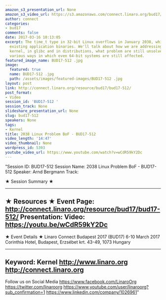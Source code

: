 ```yaml
---
amazon_s3_presentation_url: None
amazon_s3_video_url: https://s3.amazonaws.com/connect.linaro.org/bud17/Videos/Friday/BUD17-512%202038%20Linux%20Problem%20BoF.mp4
author: connect
categories:
- bud17
comments: false
date: 2017-03-16 10:13:05
excerpt: The time_t type in 32-bit Linux overflows in January 2038, which breaks all
  existing application binaries. We'll talk about how we are addressing this in the
  kernel, in glibc and in distributions, what problem are still unsolved, and the
  various ways in which even 64-bit systems are still affected.
featured_image_name: BUD17-512 .jpg
image:
  featured: true
  name: BUD17-512 .jpg
  path: /assets/images/featured-images/BUD17-512 .jpg
layout: post
link: http://connect.linaro.org/resource/bud17/bud17-512/
post_format:
- Video
session_id: 'BUD17-512 '
session_track: None
slideshare_presentation_url: None
slug: bud17-512
speakers: None
tags:
- Kernel
title: 2038 Linux Problem BoF - BUD17-512
video_length: '14:47'
video_thumbnail: None
wordpress_id: 5393
youtube_video_url: https://www.youtube.com/watch?v=wCdR59kY2Dc
---
```


"Session ID: BUD17-512
Session Name: 2038 Linux Problem BoF - BUD17-512
Speaker: Arnd Bergmann
Track: 


★ Session Summary ★

---------------------------------------------------
★ Resources ★
Event Page: http://connect.linaro.org/resource/bud17/bud17-512/
Presentation: 
Video: https://youtu.be/wCdR59kY2Dc
 ---------------------------------------------------

★ Event Details ★
Linaro Connect Budapest 2017 (BUD17)
6-10 March 2017
Corinthia Hotel, Budapest,
Erzsébet krt. 43-49,
1073 Hungary

---------------------------------------------------
Keyword: Kernel
http://www.linaro.org
http://connect.linaro.org
---------------------------------------------------
Follow us on Social Media
https://www.facebook.com/LinaroOrg
https://twitter.com/linaroorg
https://www.youtube.com/user/linaroorg?sub_confirmation=1
https://www.linkedin.com/company/1026961"